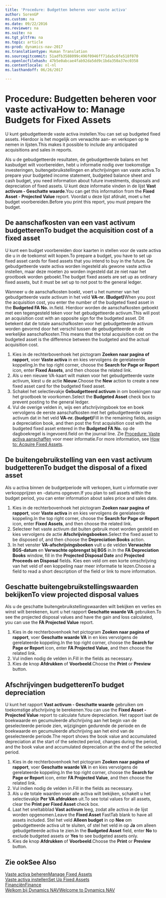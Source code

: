 ```yaml
---
title: 'Procedure: Budgetten beheren voor vaste activa'
author: SorenGP
ms.custom: na
ms.date: 09/22/2016
ms.reviewer: na
ms.suite: na
ms.tgt_pltfrm: na
ms.topic: article
ms-prod: dynamics-nav-2017
ms.translationtype: Human Translation
ms.sourcegitcommit: 51adfb3588099c496f0946ff71da5c6fe518f070
ms.openlocfilehash: 47b5e0abcae4fab92da5dd9c1bda350a37ec0358
ms.contentlocale: nl-nl
ms.lasthandoff: 06/26/2017

---
```


# <a name="how-to-manage-budgets-for-fixed-assets"></a><span data-ttu-id="4676d-102">Procedure: Budgetten beheren voor vaste activa</span><span class="sxs-lookup"><span data-stu-id="4676d-102">How to: Manage Budgets for Fixed Assets</span></span>
<span data-ttu-id="4676d-103">U kunt gebudgetteerde vaste activa instellen.</span><span class="sxs-lookup"><span data-stu-id="4676d-103">You can set up budgeted fixed assets.</span></span> <span data-ttu-id="4676d-104">Hierdoor is het mogelijk om verwachte aan- en verkopen op te nemen in lijsten.</span><span class="sxs-lookup"><span data-stu-id="4676d-104">This makes it possible to include any anticipated acquisitions and sales in reports.</span></span>  

 <span data-ttu-id="4676d-105">Als u de gebudgetteerde resultaten, de gebudgetteerde balans en het kasbudget wilt voorbereiden, hebt u informatie nodig over toekomstige investeringen, buitengebruikstellingen en afschrijvingen van vaste activa.</span><span class="sxs-lookup"><span data-stu-id="4676d-105">To prepare your budgeted income statement, budgeted balance sheet and cash budget, you need information about future investments, disposals and depreciation of fixed assets.</span></span> <span data-ttu-id="4676d-106">U kunt deze informatie vinden in de lijst **Vast activum - Geschatte waarde**.</span><span class="sxs-lookup"><span data-stu-id="4676d-106">You can get this information from the **Fixed Asset - Projected Value** report.</span></span> <span data-ttu-id="4676d-107">Voordat u deze lijst afdrukt, moet u het budget voorbereiden.</span><span class="sxs-lookup"><span data-stu-id="4676d-107">Before you print this report, you must prepare the budget.</span></span>  

## <a name="to-budget-the-acquisition-cost-of-a-fixed-asset"></a><span data-ttu-id="4676d-108">De aanschafkosten van een vast activum budgetteren</span><span class="sxs-lookup"><span data-stu-id="4676d-108">To budget the acquisition cost of a fixed asset</span></span>
<span data-ttu-id="4676d-109">U kunt een budget voorbereiden door kaarten in stellen voor de vaste activa die u in de toekomst wilt kopen.</span><span class="sxs-lookup"><span data-stu-id="4676d-109">To prepare a budget, you have to set up fixed asset cards for fixed assets that you intend to buy in the future.</span></span> <span data-ttu-id="4676d-110">De gebudgetteerde vaste activa worden ingesteld als gewone vaste activa instellen, maar deze moeten zo worden ingesteld dat ze niet naar het grootboek worden geboekt.</span><span class="sxs-lookup"><span data-stu-id="4676d-110">The budget fixed assets are set up as ordinary fixed assets, but it must be set up to not post to the general ledger.</span></span>

<span data-ttu-id="4676d-111">Wanneer u de aanschafkosten boekt, voert u het nummer van het gebudgetteerde vaste activum in het veld **VA-nr. (Budget)**</span><span class="sxs-lookup"><span data-stu-id="4676d-111">When you post the acquisition cost, you enter the number of the budgeted fixed asset in the **Budgeted FA No.**</span></span> <span data-ttu-id="4676d-112">in.</span><span class="sxs-lookup"><span data-stu-id="4676d-112">field.</span></span> <span data-ttu-id="4676d-113">Hierdoor worden de aanschafkosten geboekt met een tegengesteld teken voor het gebudgetteerde activum.</span><span class="sxs-lookup"><span data-stu-id="4676d-113">This will post an acquisition cost with an opposite sign for the budgeted asset.</span></span> <span data-ttu-id="4676d-114">Dit betekent dat de totale aanschafkosten voor het gebudgetteerde activum worden gevormd door het verschil tussen de gebudgetteerde en de werkelijke aanschafkosten.</span><span class="sxs-lookup"><span data-stu-id="4676d-114">This means that the total acquisition cost on the budgeted asset is the difference between the budgeted and the actual acquisition cost.</span></span>

1. <span data-ttu-id="4676d-115">Kies in de rechterbovenhoek het pictogram **Zoeken naar pagina of rapport**, voer **Vaste activa** in en kies vervolgens de gerelateerde koppeling.</span><span class="sxs-lookup"><span data-stu-id="4676d-115">In the top right corner, choose the **Search for Page or Report** icon, enter **Fixed Assets**, and then choose the related link.</span></span>
2. <span data-ttu-id="4676d-116">Als u een nieuwe VA-kaart wilt maken voor het gebudgetteerde vaste activum, kiest u de actie **Nieuw**.</span><span class="sxs-lookup"><span data-stu-id="4676d-116">Choose the **New** action to create a new fixed asset card for the budgeted fixed asset.</span></span>
3. <span data-ttu-id="4676d-117">Schakel het selectievakje **Gebudgetteerd activum** in om boekingen naar het grootboek te voorkomen.</span><span class="sxs-lookup"><span data-stu-id="4676d-117">Select the **Budgeted Asset** check box to prevent posting to the general ledger.</span></span>
4. <span data-ttu-id="4676d-118">Vul de overige velden in, wijs een afschrijvingsboek toe en boek vervolgens de eerste aanschafkosten met het gebudgetteerde vaste activum dat in het veld **VA-nr. (budget)**</span><span class="sxs-lookup"><span data-stu-id="4676d-118">Fill in the remaining fields, assign a depreciation book, and then post the first acquisition cost with the budgeted fixed asset entered in the **Budgeted FA No.**</span></span> <span data-ttu-id="4676d-119">op de dagboekregel is ingevoerd.</span><span class="sxs-lookup"><span data-stu-id="4676d-119">field on the journal line.</span></span> <span data-ttu-id="4676d-120">Zie [Procedure: Vaste activa aanschaffen](fa-how-acquire.md) voor meer informatie.</span><span class="sxs-lookup"><span data-stu-id="4676d-120">For more information, see [How to: Acquire Fixed Assets](fa-how-acquire.md).</span></span>

## <a name="to-budget-the-disposal-of-a-fixed-asset"></a><span data-ttu-id="4676d-121">De buitengebruikstelling van een vast activum budgetteren</span><span class="sxs-lookup"><span data-stu-id="4676d-121">To budget the disposal of a fixed asset</span></span>
<span data-ttu-id="4676d-122">Als u activa binnen de budgetperiode wilt verkopen, kunt u informatie over verkoopprijzen en -datums opgeven.</span><span class="sxs-lookup"><span data-stu-id="4676d-122">If you plan to sell assets within the budget period, you can enter information about sales price and sales date.</span></span>

1. <span data-ttu-id="4676d-123">Kies in de rechterbovenhoek het pictogram **Zoeken naar pagina of rapport**, voer **Vaste activa** in en kies vervolgens de gerelateerde koppeling.</span><span class="sxs-lookup"><span data-stu-id="4676d-123">In the top right corner, choose the **Search for Page or Report** icon, enter **Fixed Assets**, and then choose the related link.</span></span>
2. <span data-ttu-id="4676d-124">Selecteer het vaste activum dat buiten gebruik moet worden gesteld en kies vervolgens de actie **Afschrijvingsboeken**.</span><span class="sxs-lookup"><span data-stu-id="4676d-124">Select the fixed asset to be disposed of, and then choose the **Depreciation Books** action.</span></span>
3. <span data-ttu-id="4676d-125">In het venster **VA-afschrijvingsboeken** vult u de velden **Verwachte BGS-datum** en **Verwachte opbrengst bij BGS** in.</span><span class="sxs-lookup"><span data-stu-id="4676d-125">In the **FA Depreciation Books** window, fill in the **Projected Disposal Date** and **Projected Proceeds on Disposal** fields.</span></span> <span data-ttu-id="4676d-126">Kies een veld om een korte omschrijving van het veld of een koppeling naar meer informatie te lezen.</span><span class="sxs-lookup"><span data-stu-id="4676d-126">Choose a field to read a short description of the field or link to more information.</span></span>

## <a name="to-view-projected-disposal-values"></a><span data-ttu-id="4676d-127">Geschatte buitengebruikstellingswaarden bekijken</span><span class="sxs-lookup"><span data-stu-id="4676d-127">To view projected disposal values</span></span>
<span data-ttu-id="4676d-128">Als u de geschatte buitengebruikstellingswaarden wilt bekijken en verlies en winst wilt berekenen, kunt u het rapport **Geschatte waarde VA** gebruiken.</span><span class="sxs-lookup"><span data-stu-id="4676d-128">To see the projected disposal values and have the gain and loss calculated, you can use the **FA Projected Value** report.</span></span>

1. <span data-ttu-id="4676d-129">Kies in de rechterbovenhoek het pictogram **Zoeken naar pagina of rapport**, voer **Geschatte waarde VA** in en kies vervolgens de gerelateerde koppeling.</span><span class="sxs-lookup"><span data-stu-id="4676d-129">In the top right corner, choose the **Search for Page or Report** icon, enter **FA Projected Value**, and then choose the related link.</span></span>
2. <span data-ttu-id="4676d-130">Vul indien nodig de velden in.</span><span class="sxs-lookup"><span data-stu-id="4676d-130">Fill in the fields as necessary.</span></span>
3. <span data-ttu-id="4676d-131">Kies de knop **Afdrukken** of **Voorbeeld**.</span><span class="sxs-lookup"><span data-stu-id="4676d-131">Choose the **Print** or **Preview** button.</span></span>

## <a name="to-budget-depreciation"></a><span data-ttu-id="4676d-132">Afschrijvingen budgetteren</span><span class="sxs-lookup"><span data-stu-id="4676d-132">To budget depreciation</span></span>
<span data-ttu-id="4676d-133">U kunt het rapport **Vast activum - Geschatte waarde** gebruiken om toekomstige afschrijving te berekenen.</span><span class="sxs-lookup"><span data-stu-id="4676d-133">You can use the **Fixed Asset - Projected Value** report to calculate future depreciation.</span></span> <span data-ttu-id="4676d-134">Het rapport laat de boekwaarde en gecumuleerde afschrijving aan het begin van de geselecteerde periode zien, wijzigingen gedurende de periode en de boekwaarde en gecumuleerde afschrijving aan het eind van de geselecteerde periode.</span><span class="sxs-lookup"><span data-stu-id="4676d-134">The report shows the book value and accumulated depreciation at the start of the selected period, changes during the period, and the book value and accumulated depreciation at the end of the selected period.</span></span>

1. <span data-ttu-id="4676d-135">Kies in de rechterbovenhoek het pictogram **Zoeken naar pagina of rapport**, voer **Geschatte waarde VA** in en kies vervolgens de gerelateerde koppeling.</span><span class="sxs-lookup"><span data-stu-id="4676d-135">In the top right corner, choose the **Search for Page or Report** icon, enter **FA Projected Value**, and then choose the related link.</span></span>
2. <span data-ttu-id="4676d-136">Vul indien nodig de velden in.</span><span class="sxs-lookup"><span data-stu-id="4676d-136">Fill in the fields as necessary.</span></span>
3. <span data-ttu-id="4676d-137">Als u de totale waarden voor alle activa wilt bekijken, schakelt u het selectievakje **Per VA afdrukken** uit.</span><span class="sxs-lookup"><span data-stu-id="4676d-137">To see total values for all assets, clear the **Print per Fixed Asset** check box.</span></span>
4. <span data-ttu-id="4676d-138">Laat het sneltabblad **Vast activum** leeg, zodat alle activa in de lijst worden opgenomen.</span><span class="sxs-lookup"><span data-stu-id="4676d-138">Leave the **Fixed Asset** FastTab blank to have all assets included.</span></span> <span data-ttu-id="4676d-139">Stel het veld **Alleen budget** in op **Nee** om gebudgetteerde activa uit te sluiten, of stel het veld in op **Ja** om alleen gebudgetteerde activa te zien.</span><span class="sxs-lookup"><span data-stu-id="4676d-139">In the **Budgeted Asset** field, enter **No** to exclude budgeted assets or **Yes** to see budgeted assets only.</span></span>
5. <span data-ttu-id="4676d-140">Kies de knop **Afdrukken** of **Voorbeeld**.</span><span class="sxs-lookup"><span data-stu-id="4676d-140">Choose the **Print** or **Preview** button.</span></span>

## <a name="see-also"></a><span data-ttu-id="4676d-141">Zie ook</span><span class="sxs-lookup"><span data-stu-id="4676d-141">See Also</span></span>
[<span data-ttu-id="4676d-142">Vaste activa beheren</span><span class="sxs-lookup"><span data-stu-id="4676d-142">Manage Fixed Assets</span></span>](fa-manage.md)  
[<span data-ttu-id="4676d-143">Vaste activa instellen</span><span class="sxs-lookup"><span data-stu-id="4676d-143">Set Up Fixed Assets</span></span>](fa-setup.md)  
[<span data-ttu-id="4676d-144">Financiën</span><span class="sxs-lookup"><span data-stu-id="4676d-144">Finance</span></span>](finance-setup.md)  
[<span data-ttu-id="4676d-145">Welkom bij Dynamics NAV</span><span class="sxs-lookup"><span data-stu-id="4676d-145">Welcome to Dynamics NAV</span></span>](across-get-started.md)

